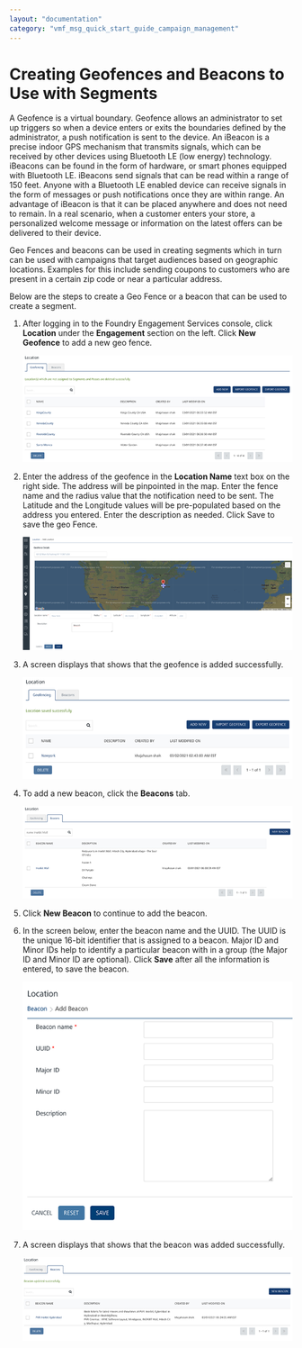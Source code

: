 ```yaml
---
layout: "documentation"
category: "vmf_msg_quick_start_guide_campaign_management"
---
```

                          

Creating Geofences and Beacons to Use with Segments
===================================================

A Geofence is a virtual boundary. Geofence allows an administrator to set up triggers so when a device enters or exits the boundaries defined by the administrator, a push notification is sent to the device. An iBeacon is a precise indoor GPS mechanism that transmits signals, which can be received by other devices using Bluetooth LE (low energy) technology. iBeacons can be found in the form of hardware, or smart phones equipped with Bluetooth LE. iBeacons send signals that can be read within a range of 150 feet. Anyone with a Bluetooth LE enabled device can receive signals in the form of messages or push notifications once they are within range. An advantage of iBeacon is that it can be placed anywhere and does not need to remain. In a real scenario, when a customer enters your store, a personalized welcome message or information on the latest offers can be delivered to their device.

Geo Fences and beacons can be used in creating segments which in turn can be used with campaigns that target audiences based on geographic locations. Examples for this include sending coupons to customers who are present in a certain zip code or near a particular address.

Below are the steps to create a Geo Fence or a beacon that can be used to create a segment.

1.  After logging in to the Foundry Engagement Services console, click **Location** under the **Engagement** section on the left. Click **New Geofence** to add a new geo fence.
    
    ![](Resources/Images/geofence1_576x190.png)
    
2.  Enter the address of the geofence in the **Location Name** text box on the right side. The address will be pinpointed in the map. Enter the fence name and the radius value that the notification need to be sent. The Latitude and the Longitude values will be pre-populated based on the address you entered. Enter the description as needed. Click Save to save the geo Fence.
    
    ![](Resources/Images/geofence2_584x380.png)
    
3.  A screen displays that shows that the geofence is added successfully.
    
    ![](Resources/Images/addedlocation_585x168.png)
    
4.  To add a new beacon, click the **Beacons** tab.
    
    ![](Resources/Images/beacon1_574x219.png)
    
5.  Click **New Beacon** to continue to add the beacon.  
    
6.  In the screen below, enter the beacon name and the UUID. The UUID is the unique 16-bit identifier that is assigned to a beacon. Major ID and Minor IDs help to identify a particular beacon with in a group (the Major ID and Minor ID are optional). Click **Save** after all the information is entered, to save the beacon.
    
    ![](Resources/Images/beacon3_578x532.png)
    
7.  A screen displays that shows that the beacon was added successfully.
    
    ![](Resources/Images/beacon2_583x199.png)
